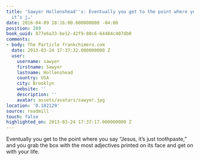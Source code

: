 ```yaml
---
title: 'Sawyer Hollenshead''s: Eventually you get to the point where you say “Jesus,
  it’s j…'
date: 2016-04-09 18:16:00.600000000 -04:00
position: 289
book_uuid: 877e6a33-be12-42f9-80c6-64484c407db0
comments:
- body: The Particle frankchimero.com
  date: 2013-03-24 17:37:32.000000000 Z
  user:
    username: sawyer
    firstname: Sawyer
    lastname: Hollenshead
    country: USA
    city: Brooklyn
    website: ''
    description: ''
    avatar: assets/avatars/sawyer.jpg
location: '0.182129'
source: readmill
touch: false
highlighted_on: 2013-03-24 17:37:17.000000000 Z
---
```


Eventually you get to the point where you say “Jesus, it’s just toothpaste,” and you grab the box with the most adjectives printed on its face and get on with your life.